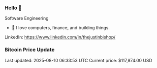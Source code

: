 ### Hello 🤙  

Software Engineering

- 🔭 I love computers, finance, and building things.
  
LinkedIn: https://www.linkedin.com/in/thejustinbishop/  

























































































































































































































































































































































































































































































































































































































































































































































































































































































































































### Bitcoin Price Update
Last updated: 2025-08-10 06:33:53 UTC
Current price: $117,874.00 USD
